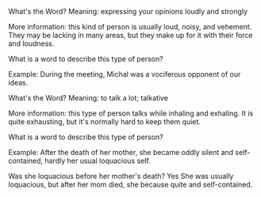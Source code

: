 What's the Word?
Meaning: expressing your opinions loudly and strongly

More information: this kind of person is usually loud, noisy, and vehement. They may be lacking in many areas, but they make up for it with their force and loudness.

What is a word to describe this type of person?

Example:
During the meeting, Michal was a vociferous opponent of our ideas.

What's the Word?
Meaning: to talk a lot; talkative

More information: this type of person talks while inhaling and exhaling. It is quite exhausting, but it's normally hard to keep them quiet.

What is a word to describe this type of person?

Example:
After the death of her mother, she became oddly silent and self-contained, hardly her usual loquacious self.

Was she loquacious before her mother's death? Yes
She was usually loquacious, but after her mom died, she because quite and self-contained.

